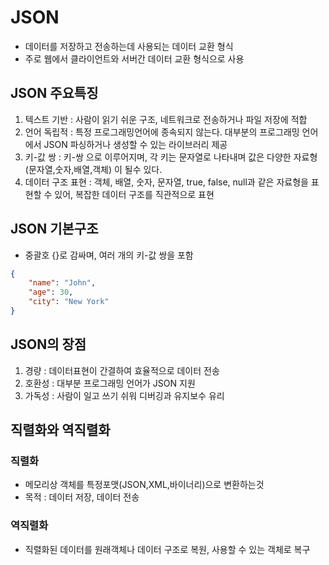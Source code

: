 # JSON

- 데이터를 저장하고 전송하는데 사용되는 데이터 교환 형식
- 주로 웹에서 클라이언트와 서버간 데이터 교환 형식으로 사용

## JSON 주요특징

1. 텍스트 기반 : 사람이 읽기 쉬운 구조, 네트워크로 전송하거나 파일 저장에 적합
2. 언어 독립적 : 특정 프로그래밍언어에 종속되지 않는다. 대부분의 프로그래밍 언어에서 JSON 파싱하거나 생성할 수 있는 라이브러리 제공
3. 키-값 쌍 : 키-쌍 으로 이루어지며, 각 키는 문자열로 나타내며 값은 다양한 자료형(문자열,숫자,배열,객체) 이 될수 있다.
4. 데이터 구조 표현 : 객체, 배열, 숫자, 문자열, true, false, null과 같은 자료형을 표현할 수 있어, 복잡한 데이터 구조를 직관적으로 표현

## JSON 기본구조
- 중괄호 {}로 감싸며, 여러 개의 키-값 쌍을 포함
```json
{
    "name": "John",
    "age": 30,
    "city": "New York"
}
```
## JSON의 장점
1. 경량 : 데이터표현이 간결하여 효율적으로 데이터 전송
2. 호환성 : 대부분 프로그래밍 언어가 JSON 지원
3. 가독성 : 사람이 일고 쓰기 쉬워 디버깅과 유지보수 유리

## 직렬화와 역직렬화
### 직렬화
- 메모리상 객체를 특정포맷(JSON,XML,바이너리)으로 변환하는것 
- 목적 : 데이터 저장, 데이터 전송
### 역직렬화
- 직렬화된 데이터를 원래객체나 데이터 구조로 복원, 사용할 수 있는 객체로 복구
